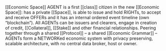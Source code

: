 [[Economic Space]] AGENT is a first [[class]] citizen in the new [[Economic Space]]: has a private [[Space]], is able to issue and hold RIGHTs, to accept and receive OFFERs and it has an internal ordered event timeline (own “blockchain”). All AGENTs can be issuers and clearers, engage in creation of credit, [[Collateral]], [[Stake]] and other financial relationships. Peering together through a shared [[Protocol]] – a shared [[Economic Grammar]] – AGENTs form a NETWORKed economic system with privacy preserving, scalable architecture, with no central data broker, host or owner.